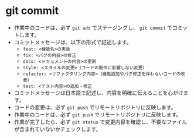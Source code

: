 # git commit

- 作業中のコードは、必ず `git add` でステージングし、 `git commit` でコミットします。
- コミットメッセージは、以下の形式で記述します。
    - `feat: <機能名>の実装`
    - `fix: <バグの内容>の修正`
    - `docs: <ドキュメントの内容>の更新`
    - `style: <スタイルの変更>（コードの動作に影響しない変更）`
    - `refactor: <リファクタリング内容>（機能追加やバグ修正を伴わないコードの改善）`
    - `test: <テスト内容>の追加・修正`
- コミットメッセージは日本語で記述し、内容を明確に伝えることを心がけます。
- コードの変更は、必ず `git push` でリモートリポジトリに反映します。
- 作業中のコードは、必ず `git push` でリモートリポジトリに反映します。
- 作業が完了したら、必ず `git status` で変更内容を確認し、不要なファイルが含まれていないかチェックします。

